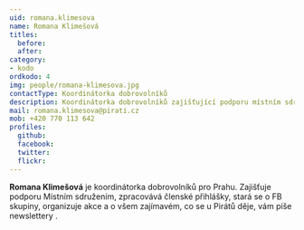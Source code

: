 ```yaml
---
uid: romana.klimesova
name: Romana Klimešová
titles:
  before: 
  after:
category: 
- kodo
ordkodo: 4
img: people/romana-klimesova.jpg
contactType: Koordinátorka dobrovolníků
description: Koordinátorka dobrovolníků zajišťující podporu místním sdružením
mail: romana.klimesova@pirati.cz
mob: +420 770 113 642
profiles:
  github:       
  facebook: 
  twitter: 		  
  flickr:		  
---
```


**Romana Klimešová** je koordinátorka dobrovolníků pro Prahu. Zajišťuje podporu Místním sdružením, zpracovává členské přihlášky, stará se o FB skupiny, organizuje akce a o všem zajímavém, co se u Pirátů děje, vám píše newslettery .



